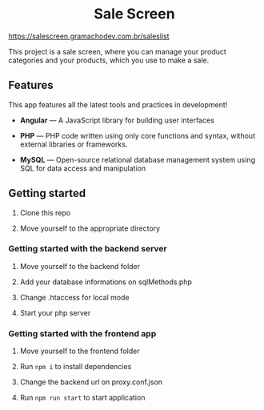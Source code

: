 <h1 align="center">
	Sale Screen
</h1>

<a href="https://salescreen.gramachodev.com.br/saleslist">https://salescreen.gramachodev.com.br/saleslist</a>

This project is a sale screen, where you can manage your product categories and your products, which you use to make a sale.

  
##  Features

This app features all the latest tools and practices in development!

-  **Angular** — A JavaScript library for building user interfaces

-  **PHP** — PHP code written using only core functions and syntax, without external libraries or frameworks.

-  **MySQL** — Open-source relational database management system using SQL for data access and manipulation


  
##  Getting started

1. Clone this repo

2. Move yourself to the appropriate directory


###  Getting started with the backend server

1. Move yourself to the backend folder

2. Add your database informations on sqlMethods.php

3. Change .htaccess for local mode

4. Start your php server

###  Getting started with the frontend app

1. Move yourself to the frontend folder

2. Run `npm i` to install dependencies

3. Change the backend url on proxy.conf.json

4. Run `npm run start` to start application 
